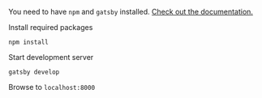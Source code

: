 You need to have `npm` and `gatsby` installed.
[Check out the documentation.](https://www.gatsbyjs.com/docs/tutorial/part-zero/)

Install required packages

`npm install`

Start development server

`gatsby develop`

Browse to `localhost:8000`